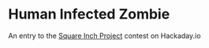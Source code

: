 # Human Infected Zombie

An entry to the [Square Inch Project](https://hackaday.io/project/7813) contest on Hackaday.io

